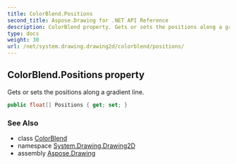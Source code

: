 ```yaml
---
title: ColorBlend.Positions
second_title: Aspose.Drawing for .NET API Reference
description: ColorBlend property. Gets or sets the positions along a gradient line
type: docs
weight: 30
url: /net/system.drawing.drawing2d/colorblend/positions/
---
```

## ColorBlend.Positions property

Gets or sets the positions along a gradient line.

```csharp
public float[] Positions { get; set; }
```

### See Also

* class [ColorBlend](../)
* namespace [System.Drawing.Drawing2D](../../colorblend/)
* assembly [Aspose.Drawing](../../../)


